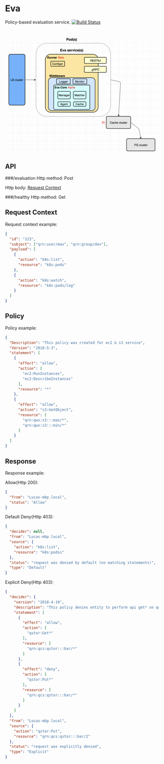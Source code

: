 # Eva
Policy-based evaluation service.
[![Build Status](https://travis-ci.org/6congyao/eva.svg?branch=master)](https://travis-ci.org/6congyao/eva)
<h1 align="center"><img src="./docs/images/eva_design.png"></h1>

## API
###/evaluation
Http method: Post

Http body: [Request Context](#req-ctx)

###/healthy
Http method: Get

## <a name="req-ctx">Request Context
Request context example:
```json
{
  "id": "123",
  "subject": ["qrn:user/max", "qrn:group/dev"],
  "payload": [
    {
      "action": "k8s:list",
      "resource": "k8s:pods"
    },
    {
      "action": "k8s:watch",
      "resource": "k8s:pods/log"
    }
  ]
}
```

## Policy
Policy example:
```json
{
  "Description": "This policy was created for ec2 & s3 service",
  "Version": "2018-5-3",
  "statement": [
    {
      "effect": "allow",
      "action": [
        "ec2:RunInstances",
        "ec2:DescribeInstances"
      ],
      "resource": "*"
    },
    {
      "effect": "allow",
      "action": "s3:GetObject",
      "resource": [
        "qrn:qws:s3:::max/*",
        "qrn:qws:s3:::min/*"
      ]
    }
  ]
}
```

## Response
Response example:

Allow(Http 200):
```json
{
  "from": "Lucas-mbp.local",
  "status": "Allow"
}
```

Default Deny(Http 403):
```json
{
  "decider": null,
  "from": "Lucas-mbp.local",
  "source": {
    "action": "k8s:list",
    "resource": "k8s:podss"
  },
  "status": "request was denied by default (no matching statements)",
  "type": "Default"
}
```

Explicit Deny(Http 403):
```json
{
  "decider": {
    "version": "2018-4-19",
    "description": "This policy denies entity to perform api get* on qstor service at path /bar/*.",
    "statement": [
      {
        "effect": "allow",
        "action": [
          "qstor:Get*"
        ],
        "resource": [
          "qrn:qcs:qstor:::bar/*"
        ]
      },
      {
        "effect": "deny",
        "action": [
          "qstor:Put*"
        ],
        "resource": [
          "qrn:qcs:qstor:::bar/*"
        ]
      }
    ]
  },
  "from": "Lucas-mbp.local",
  "source": {
    "action": "qstor:Put",
    "resource": "qrn:qcs:qstor:::bar/2"
  },
  "status": "request was explicitly denied",
  "type": "Explicit"
}
```
